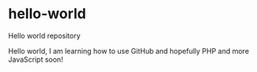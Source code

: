 # hello-world
Hello world repository

Hello world,
I am learning how to use GitHub and hopefully PHP and more JavaScript soon!
